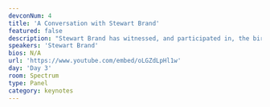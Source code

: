 ```yaml
---
devconNum: 4
title: 'A Conversation with Stewart Brand'
featured: false
description: "Stewart Brand has witnessed, and participated in, the birth of many movements. Some have run their course, some have expanded beyond all reckoning and some have resulted in civilization hacks so effective that we now take them completely for granted - long before Reddit or Gmail, we had The WELL; and long before TED talks we had The Mother of All Demos. We'll close out the frenzy of activity and innovation that is Devcon with an unscripted discussion of the challenges and potential of the Ethereum space in the context of past cultural and technological revolutions, with the well-earned wisdom and perspective of a career hacker sprinkled throughout."
speakers: 'Stewart Brand'
bios: N/A
url: 'https://www.youtube.com/embed/oLGZdLpHl1w'
day: 'Day 3'
room: Spectrum
type: Panel
category: keynotes
---
```


